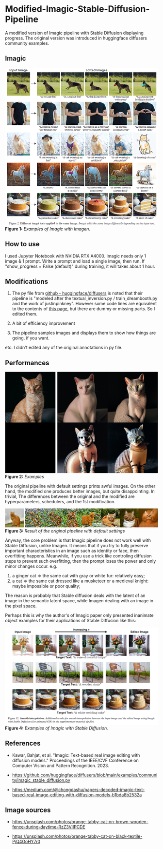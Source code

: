 # Modified-Imagic-Stable-Diffusion-Pipeline

A modified version of Imagic pipeline with Stable Diffusion displaying progress.
The original version was introduced in huggingface diffusers community examples.


## Imagic

![Imagic examples](./assets/imagic_with_imagen.png)
**Figure 1:** *Examples of Imagic with Imagen.*


## How to use

I used Jupyter Notebook with NVIDIA RTX A4000.
Imagic needs only 1 image & 1 prompt.
Write a prompt and load a single image, then run.
If "show_progress = False (default)" during training, it will takes about 1 hour.


## Modifications

1. The py file from [github - huggingface/diffusers](https://github.com/huggingface/diffusers/blob/main/examples/community/imagic_stable_diffusion.py) is noted that their pipeline is "modeled after the textual_inversion.py / train_dreambooth.py and the work of justinpinkney".
However some code lines are equivalent to the contents of [this page](https://medium.com/@chongdashu/papers-decoded-imagic-text-based-real-image-editing-with-diffusion-models-b1bda8b2532a), but there are dummy or missing parts.
So I edited them.

2. A bit of efficiency improvement

3. The pipeline samples images and displays them to show how things are going, if you want.

etc: I didn't edited any of the original annotations in py file.


## Performances

![Imagic examples](./assets/ginger_cat_merge.jpg)
**Figure 2:** *Examples*

The original pipeline with default settings prints awful images. 
On the other hand, the modified one produces better images, but quite disappointing.
In trivial, The differences between the original and the modified are hyperparameters, schedulers, and the 1st modification.

![Imagic examples](./assets/orange_cat-horz.jpg)
**Figure 3:** *Result of the original pipeline with default settings*

Anyway, the core problem is that Imagic pipeline does not work well with Stable Diffusion, unlike Imagen.
It means that if you try to fully preserve important characteristics in an image such as identity or face, then overfitting happens.
Meanwhile, if you use a trick like controling diffusion steps to prevent such overfitting, then the prompt loses the power and only minor changes occur.
e.g.
1. a ginger cat => the same cat with gray or white fur: relatively easy;
2. a cat => the same cat dressed like a musketeer or a medieval knight: maybe impossible or poor quality;

The reason is probably that Stable diffusion deals with the latent of an image in the semantic latent space, while Imagen dealing with an image in the pixel space.

Perhaps this is why the author's of Imagic paper only presented inanimate object examples for their applications of Stable Diffusion like this:

![Imagic examples](./assets/imagic_with_stable_diffusion.png)
**Figure 4:** *Examples of Imagic with Stable Diffusion.*


## References

- Kawar, Bahjat, et al. "Imagic: Text-based real image editing with diffusion models." Proceedings of the IEEE/CVF Conference on Computer Vision and Pattern Recognition. 2023.

- https://github.com/huggingface/diffusers/blob/main/examples/community/imagic_stable_diffusion.py

- https://medium.com/@chongdashu/papers-decoded-imagic-text-based-real-image-editing-with-diffusion-models-b1bda8b2532a


## Image sources

- https://unsplash.com/photos/orange-tabby-cat-on-brown-wooden-fence-during-daytime-RzZ3VlIPCDE

- https://unsplash.com/photos/orange-tabby-cat-on-black-textile-PjQ4GoHY7r0